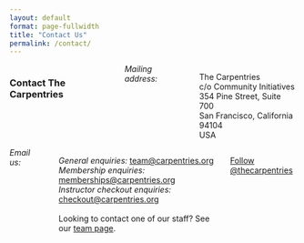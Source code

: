 ```yaml
---
layout: default
format: page-fullwidth
title: "Contact Us"
permalink: /contact/
---
```



<div class="row">
  <div class="small-2 large-4 columns"> <h3>Contact The Carpentries</h3><br> <em>Mailing address:</em> <br>

 The Carpentries<br>
 c/o Community Initiatives<br>
354 Pine Street, Suite 700<br>
San Francisco, California 94104<br>
USA

  </div> 

<div class="small-2 large-4 columns"><em>Email us:</em> <br><br>

<em>General enquiries:</em> <a href="mailto:team@carpentries.org">team@carpentries.org</a><br>
<em>Membership enquiries:</em> <a href="mailto:memberships@carpentries.org">memberships@carpentries.org</a><br>
<em>Instructor checkout enquiries:</em> <a href="mailto:checkout@carpentries.org">checkout@carpentries.org</a><br> <br>
Looking to contact one of our staff? See our <a href="/team/">team page</a>.<br>

<a href="https://twitter.com/thecarpentries?ref_src=twsrc%5Etfw" class="twitter-follow-button" data-show-count="false">Follow @thecarpentries</a><script async src="https://platform.twitter.com/widgets.js" charset="utf-8"></script>
   </div>
   </div> 




